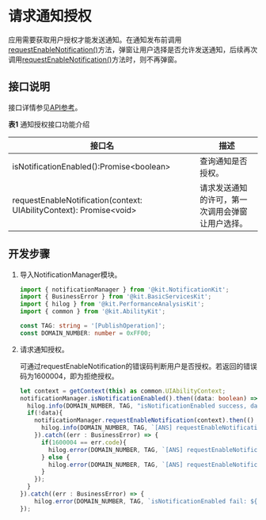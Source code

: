# 请求通知授权

应用需要获取用户授权才能发送通知。在通知发布前调用[requestEnableNotification()](../reference/apis-notification-kit/js-apis-notificationManager.md#notificationmanagerrequestenablenotification10-1)方法，弹窗让用户选择是否允许发送通知，后续再次调用[requestEnableNotification()](../reference/apis-notification-kit/js-apis-notificationManager.md#notificationmanagerrequestenablenotification10-1)方法时，则不再弹窗。
  
## 接口说明

接口详情参见[API参考](../reference/apis-notification-kit/js-apis-notificationManager.md#notificationmanagerrequestenablenotification10-1)。

**表1** 通知授权接口功能介绍

| **接口名**  | **描述** |
| -------- | -------- |
| isNotificationEnabled():Promise\<boolean\>       | 查询通知是否授权。  |
| requestEnableNotification(context: UIAbilityContext): Promise\<void\> | 请求发送通知的许可，第一次调用会弹窗让用户选择。     |


## 开发步骤

1. 导入NotificationManager模块。

    ```ts
    import { notificationManager } from '@kit.NotificationKit';
    import { BusinessError } from '@kit.BasicServicesKit';
    import { hilog } from '@kit.PerformanceAnalysisKit';
    import { common } from '@kit.AbilityKit';

    const TAG: string = '[PublishOperation]';
    const DOMAIN_NUMBER: number = 0xFF00;
    ```

2. 请求通知授权。

    可通过requestEnableNotification的错误码判断用户是否授权。若返回的错误码为1600004，即为拒绝授权。

    ```ts
    let context = getContext(this) as common.UIAbilityContext;
    notificationManager.isNotificationEnabled().then((data: boolean) => {
      hilog.info(DOMAIN_NUMBER, TAG, "isNotificationEnabled success, data: " + JSON.stringify(data));
      if(!data){
        notificationManager.requestEnableNotification(context).then(() => {
          hilog.info(DOMAIN_NUMBER, TAG, `[ANS] requestEnableNotification success`);
        }).catch((err : BusinessError) => {
          if(1600004 == err.code){
            hilog.error(DOMAIN_NUMBER, TAG, `[ANS] requestEnableNotification refused, code is ${err.code}, message is ${err.message}`);
          } else {
            hilog.error(DOMAIN_NUMBER, TAG, `[ANS] requestEnableNotification failed, code is ${err.code}, message is ${err.message}`);
          }
        });
      }
    }).catch((err : BusinessError) => {
        hilog.error(DOMAIN_NUMBER, TAG, `isNotificationEnabled fail: ${JSON.stringify(err)}`);
    });
    ```

